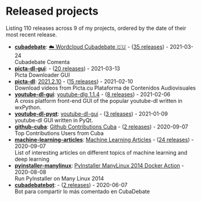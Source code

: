 # Released projects

Listing <!-- releases_count starts -->110<!-- releases_count ends --> releases across <!-- project_count starts -->9<!-- project_count ends --> of my projects, ordered by the date of their most recent release.

<!-- recent_releases starts -->
* **[cubadebate](https://github.com/oleksis/cubadebate)**: [☁️ Wordcloud Cubadebate 🇨🇺](https://github.com/oleksis/cubadebate/releases/tag/v1.3.2) - ([35 releases](https://github.com/oleksis/cubadebate/releases)) - 2021-03-24
<br>Cubadebate Comenta
* **[picta-dl-gui](https://github.com/oleksis/picta-dl-gui)**: [](https://github.com/oleksis/picta-dl-gui/releases/tag/v0.12.27) - ([20 releases](https://github.com/oleksis/picta-dl-gui/releases)) - 2021-03-13
<br>Picta Downloader GUI
* **[picta-dl](https://github.com/oleksis/picta-dl)**: [2021.2.10](https://github.com/oleksis/picta-dl/releases/tag/v2021.2.10) - ([15 releases](https://github.com/oleksis/picta-dl/releases)) - 2021-02-10
<br>Download videos from Picta.cu Plataforma de Contenidos Audiovisuales
* **[youtube-dl-gui](https://github.com/oleksis/youtube-dl-gui)**: [youtube-dlg 1.1.4](https://github.com/oleksis/youtube-dl-gui/releases/tag/v1.1.4) - ([8 releases](https://github.com/oleksis/youtube-dl-gui/releases)) - 2021-02-06
<br>A cross platform front-end GUI of the popular youtube-dl written in wxPython.
* **[youtube-dl-pyqt](https://github.com/oleksis/youtube-dl-pyqt)**: [youtube-dl-gui](https://github.com/oleksis/youtube-dl-pyqt/releases/tag/v0.4.2) - ([3 releases](https://github.com/oleksis/youtube-dl-pyqt/releases)) - 2021-01-09
<br>youtube-dl GUI written in PyQt.
* **[github-cuba](https://github.com/oleksis/github-cuba)**: [Github Contributions Cuba](https://github.com/oleksis/github-cuba/releases/tag/v0.2) - ([2 releases](https://github.com/oleksis/github-cuba/releases)) - 2020-09-07
<br>Top Contributions Users from Cuba
* **[machine-learning-articles](https://github.com/oleksis/machine-learning-articles)**: [Machine Learning Articles](https://github.com/oleksis/machine-learning-articles/releases/tag/v1.0) - ([24 releases](https://github.com/oleksis/machine-learning-articles/releases)) - 2020-09-07
<br>List of interesting articles on different topics of machine learning and deep learning
* **[pyinstaller-manylinux](https://github.com/oleksis/pyinstaller-manylinux)**: [PyInstaller ManyLinux 2014 Docker Action](https://github.com/oleksis/pyinstaller-manylinux/releases/tag/v1) - 2020-08-08
<br>Run PyInstaller on Many Linux 2014
* **[cubadebatebot](https://github.com/oleksis/cubadebatebot)**: [](https://github.com/oleksis/cubadebatebot/releases/tag/v0.1.1) - ([2 releases](https://github.com/oleksis/cubadebatebot/releases)) - 2020-06-07
<br>Bot para compartir lo más comentado en CubaDebate
<!-- recent_releases ends -->
